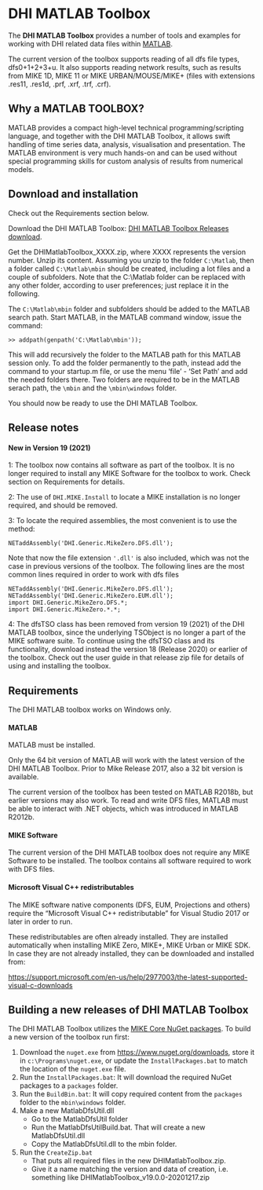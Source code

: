 # DHI MATLAB Toolbox
The **DHI MATLAB Toolbox** provides a number of tools and examples for working with 
DHI related data files within [MATLAB](https://www.mathworks.com/products/matlab.html). 

The current version of the toolbox supports reading of all dfs file types, dfs0+1+2+3+u. 
It also supports reading network results, such as results from MIKE 1D, MIKE 11 or MIKE URBAN/MOUSE/MIKE+ 
(files with extensions .res11, .res1d, .prf, .xrf, .trf, .crf). 

## Why a MATLAB TOOLBOX?

MATLAB provides a compact high-level technical programming/scripting language, and together 
with the DHI MATLAB Toolbox, it allows swift handling of time series data, analysis, 
visualisation and presentation. The MATLAB environment is very much hands-on and can 
be used without special programming skills for custom analysis of results from numerical models.

## Download and installation
Check out the Requirements section below.

Download the DHI MATLAB Toolbox: [DHI MATLAB Toolbox Releases download](https://github.com/DHI/DHI-MATLAB-Toolbox/releases).

Get the DHIMatlabToolbox_XXXX.zip, where XXXX represents the version number. Unzip its content. 
Assuming you unzip to the folder ``` C:\Matlab ```, then a folder called ``` C:\Matlab\mbin ```
should be created, including a lot files and a couple of subfolders. 
Note that the C:\Matlab folder can be replaced with any other folder, according to user preferences; just replace it in the following.

The ```C:\Matlab\mbin``` folder and subfolders should be added to the MATLAB search path. Start MATLAB, in the MATLAB command window, issue the command:

```
>> addpath(genpath('C:\Matlab\mbin'));
```

This will add recursively the folder to the MATLAB path for this MATLAB session only. 
To add the folder permanently to the path, instead add the command to your startup.m file, 
or use the menu ‘file’ - ‘Set Path’ and add the needed folders there. 
Two folders are required to be in the MATLAB serach path, the ```\mbin``` and the ```\mbin\windows``` folder.

You should now be ready to use the DHI MATLAB Toolbox.

## Release notes
#### New in Version 19 (2021)
1: The toolbox now contains all software as part of the toolbox. It is no longer required to install 
any MIKE Software for the toolbox to work. Check section on Requirements for details.

2: The use of ```DHI.MIKE.Install``` to locate a MIKE installation is no longer required, and should be removed. 

3: To locate the required assemblies, the most convenient is to use the method: 

```
NETaddAssembly('DHI.Generic.MikeZero.DFS.dll');
```

Note that now the file extension ```'.dll'``` is also included,
which was not the case in previous versions of the toolbox. 
The following lines are the most common lines required in order to work with  dfs files

```
NETaddAssembly('DHI.Generic.MikeZero.DFS.dll');
NETaddAssembly('DHI.Generic.MikeZero.EUM.dll');
import DHI.Generic.MikeZero.DFS.*;
import DHI.Generic.MikeZero.*.*;
```

4: The dfsTSO class has been removed from version 19 (2021) of the DHI MATLAB toolbox, 
since the underlying TSObject is no longer a part of the MIKE software suite. 
To continue using the dfsTSO class and its functionality, download instead 
the version 18 (Release 2020) or earlier of the toolbox. 
Check out the user guide in that release zip file for details of using and installing the toolbox.

## Requirements

The DHI MATLAB toolbox works on Windows only.

#### MATLAB
MATLAB must be installed. 

Only the 64 bit version of MATLAB will work with the latest version of the DHI MATLAB Toolbox. 
Prior to Mike Release 2017, also a 32 bit version is available. 

The current version of the toolbox has been tested on MATLAB R2018b, but earlier versions may also work. 
To read and write DFS files, MATLAB must be able to interact with .NET objects, which was introduced in MATLAB R2012b. 

#### MIKE Software
The current version of the DHI MATLAB toolbox does not require any MIKE Software to be installed. 
The toolbox contains all software required to work with DFS files. 

#### Microsoft Visual C++ redistributables
The MIKE software native components (DFS, EUM, Projections and others) require the 
“Microsoft Visual C++ redistributable” for Visual Studio 2017 or later in order to run.

These redistributables are often already installed. They are installed automatically 
when installing MIKE Zero, MIKE+, MIKE Urban or MIKE SDK. 
In case they are not already installed, they can be downloaded and installed from:

https://support.microsoft.com/en-us/help/2977003/the-latest-supported-visual-c-downloads


## Building a new releases of DHI MATLAB Toolbox
The DHI MATLAB Toolbox utilizes the [MIKE Core NuGet packages](https://www.nuget.org/packages/DHI.MikeCore/).
To build a new version of the toolbox run first:

1. Download the ```nuget.exe``` from https://www.nuget.org/downloads, store it in ```c:\Programs\nuget.exe```,
   or update the ```InstallPackages.bat``` to match the location of the ```nuget.exe``` file.
1. Run the ```InstallPackages.bat```: It will download the required NuGet packages to a ```packages``` folder.
2. Run the ```BuildBin.bat```: It will copy required content from the ```packages``` folder to the ```mbin\windows``` folder.
3. Make a new MatlabDfsUtil.dll
   - Go to the MatlabDfsUtil folder
   - Run the MatlabDfsUtilBuild.bat. That will create a new MatlabDfsUtil.dll
   - Copy the MatlabDfsUtil.dll to the mbin folder.
4. Run the ```CreateZip.bat```
   - That puts all required files in the new DHIMatlabToolbox.zip. 
   - Give it a name matching the version and data of creation, i.e. something like DHIMatlabToolbox_v19.0.0-20201217.zip
